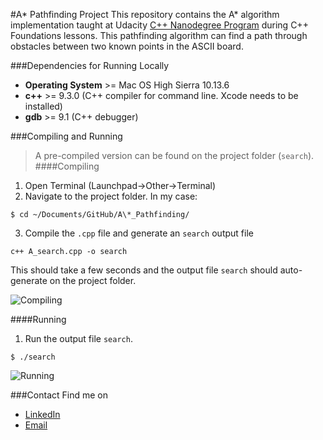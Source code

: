 #A* Pathfinding Project
This repository contains the A* algorithm implementation taught at Udacity [C++ Nanodegree Program](https://www.udacity.com/course/c-plus-plus-nanodegree--nd213) during C++ Foundations lessons. This pathfinding algorithm can find a path through obstacles between two known points in the ASCII board.

###Dependencies for Running Locally
- **Operating System** >= Mac OS High Sierra 10.13.6
- **c++** >= 9.3.0 (C++ compiler for command line. Xcode needs to be installed)
- **gdb** >= 9.1 (C++ debugger)

###Compiling and Running
>A pre-compiled version can be found on the project folder (`search`).
####Compiling
1. Open Terminal (Launchpad->Other->Terminal)
2. Navigate to the project folder. In my case:
```
$ cd ~/Documents/GitHub/A\*_Pathfinding/
```
3. Compile the `.cpp` file and generate an `search` output file
```
c++ A_search.cpp -o search
```

This should take a few seconds and the output file `search` should auto-generate on the project folder.

![Compiling](https://lh3.googleusercontent.com/L36-SccwPITXwFgtht_EsFZZI8BLws1_0h_pJLEEdOgEV7EWxDOia_1TrVG7CmcehXZ1tGg8Rv4wjRyFVHw2BqrJWpm8On8oaTPESSl6khJwp0Fey7pCcPf3InZBypdqMhFhsYn4zrJF6ZWKltEDpEUQCnvf-jJepbUB-hyh_mwrleqyGqmeB0qi2VC3ReHSfFJo_0Rf3JEC94chlZAaKkKTOydl_F98T7QY1C7ewgbrO-hRW0Sz4rrZpjyUKR6c-RuU41o2itwWP4lMXlSl4nsCqWhYPhe6rERcdDgULcjiYaP5tpsb0hG8tok7N4niwIeoTfJsPuSfkX3kaUjiWhL4Yv0W5KApV_vbbtr3yEwDzr0IZNdr7r1Iv6DualCA5l1XpAFO8YOaLhbi9y2uui6UUla4y35YXtLle7Zot-HBYI-WZUhUrdFRcFfsml4Va-9BWYGvpN2wMozmTeteo1F4FcujSn5ZAALaY-3as0hdlUDVeczyy4O7CDk-k9xxN2YltX7w9ppfWpTMX2S9WQsJ2rdii9QPdCdafwNxpivNCPKpy2BGXePD-rtMrs6sbJUhs7nRVTpQCRKCXDKfhNbDWZ9VacmEKXnAOo2eHmPpnD1WL1ESPKMc6qx6ax5DAJC1szkHFQ8pJAkxRP6nhuHubVJc_VvzI2vks1IpvvaDR5PGqUqbn_B5I73c1Q=w811-h480-no)

####Running
1. Run the output file `search`.
```
$ ./search
```
![Running](https://lh3.googleusercontent.com/_jcJoZbUKJ02l_SMZl5dOjA83YGmCRaM_-EXVUkaGQw1a0W0JtI25u-6Jeij9YByhVTAgakEscQWAyJb5VrZZo_d_jwNpU-nPHKImpf0iC1ETDpbgHaNSfSxioNmjOmT2m2Pkiu2UEVUimD-U7X-qNCw6zrZJLpujDEe8D4T4CEzxc9vyjKO8zSx2zlCwQsWVum58F3GcbXWVw6e2-sZ-yb1ywNA38W7kRZnp4qcoQuYfowYZRIQrI6WaWWyVTJLIU2byGtDOOq8tiNQkNfUUYympa_NG6Vz2NOJC3nez2L-XOLx4E9hDaKhqU6w7Ns3TX1r8b1A4yyQsKJumM08RbJk_Awidof3LCysG3l4nolZLIHsEB_xv37NlJMdBEnD5LrtTE90AgfWOQLtel6_m2c1r4rkvkFhkdGVTehGjsLLJlWhcDTxsNdNKzum7ZmtH3IVFhJYW1gmRDtu8ZsgzwWBFAW9B__O1e2o6wUQd7yYK6_wZHdDQDks7wN0kUKUGRlAAFGYstKmfyiYocPySpmMIesXekASLTp3qz6T3lcMdCo1FfSQ_rs9DmbzxAEBLEiaQbJYeGLJDA7eJEmL25ABTLcnjKfSmjKUkZvt2M_1pHUap5hNX7ffmZq_T2VW40VhStDY3ltTRJ5RDImBs1zJP-XkyhdZRIA9MYi9uBXd3tDa4P3ZVtvoPQAbGw=w811-h481-no)

###Contact
Find me on
* [LinkedIn](https://www.linkedin.com/in/michelle-husbands-correa/)
* [Email](mailto:mrhc93@gmail.com)
